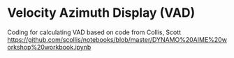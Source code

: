  Velocity Azimuth Display (VAD)
===========================
Coding for calculating VAD based on code from Collis, Scott https://github.com/scollis/notebooks/blob/master/DYNAMO%20AIME%20workshop%20workbook.ipynb
